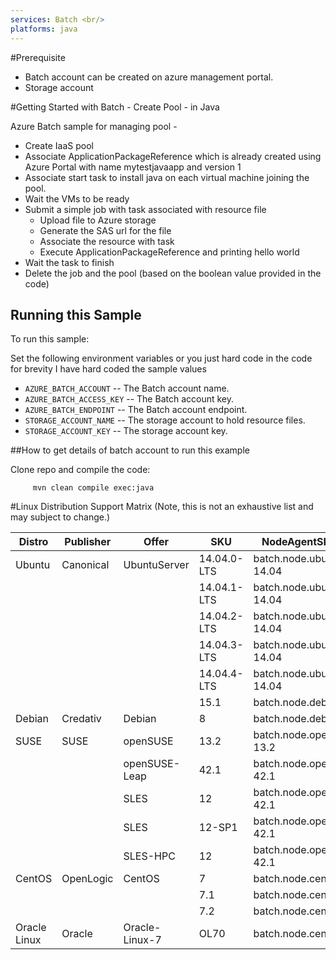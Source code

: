 ```yaml
---
services: Batch <br/>
platforms: java
---
```


#Prerequisite

- Batch account can be created on azure management portal.
- Storage account


#Getting Started with Batch - Create Pool - in Java


  Azure Batch sample for managing pool -
   - Create IaaS pool
   - Associate ApplicationPackageReference which is already created using Azure Portal with name mytestjavaapp and version 1
   - Associate start task to install java on each virtual machine joining the pool.
   - Wait the VMs to be ready
   - Submit a simple job with task associated with resource file
     - Upload file to Azure storage
     - Generate the SAS url for the file
     - Associate the resource with task
     - Execute ApplicationPackageReference and printing hello world
   - Wait the task to finish
   - Delete the job and the pool (based on the boolean value provided in the code)
 

## Running this Sample

To run this sample:

Set the following environment variables or you just hard code in the code for brevity I have hard coded the sample values
- `AZURE_BATCH_ACCOUNT` -- The Batch account name.
- `AZURE_BATCH_ACCESS_KEY` -- The Batch account key.
- `AZURE_BATCH_ENDPOINT` -- The Batch account endpoint.
- `STORAGE_ACCOUNT_NAME` -- The storage account to hold resource files.
- `STORAGE_ACCOUNT_KEY` -- The storage account key.

##How to get details of batch account to run this example



Clone repo and compile the code:

         mvn clean compile exec:java

#Linux Distribution Support Matrix (Note, this is not an exhaustive list and may subject to change.)

| Distro       | Publisher | Offer          | SKU         | NodeAgentSKUId           |
|--------------|-----------|----------------|-------------|--------------------------|
| Ubuntu       | Canonical | UbuntuServer   | 14.04.0-LTS | batch.node.ubuntu 14.04  |
|              |           |                | 14.04.1-LTS | batch.node.ubuntu 14.04  |
|              |           |                | 14.04.2-LTS | batch.node.ubuntu 14.04  |
|              |           |                | 14.04.3-LTS | batch.node.ubuntu 14.04  |
|              |           |                | 14.04.4-LTS | batch.node.ubuntu 14.04  |
|              |           |                | 15.1        | batch.node.debian 8      |
| Debian       | Credativ  | Debian         | 8           | batch.node.debian 8      |
| SUSE         | SUSE      | openSUSE       | 13.2        | batch.node.opensuse 13.2 |
|              |           | openSUSE-Leap  | 42.1        | batch.node.opensuse 42.1 |
|              |           | SLES           | 12          | batch.node.opensuse 42.1 |
|              |           | SLES           | 12-SP1      | batch.node.opensuse 42.1 |
|              |           | SLES-HPC       | 12          | batch.node.opensuse 42.1 |
| CentOS       | OpenLogic | CentOS         | 7           | batch.node.centos 7      |
|              |           |                | 7.1         | batch.node.centos 7      |
|              |           |                | 7.2         | batch.node.centos 7      |
| Oracle Linux | Oracle    | Oracle-Linux-7 | OL70        | batch.node.centos 7      |







